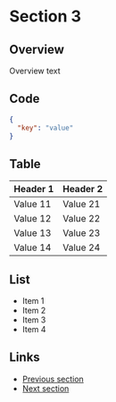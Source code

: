 # Section 3

## Overview

Overview text

## Code

```json
{
  "key": "value"
}
```

## Table

| Header 1 | Header 2 |
| -------- | -------- |
| Value 11 | Value 21 |
| Value 12 | Value 22 |
| Value 13 | Value 23 |
| Value 14 | Value 24 |

## List

- Item 1
- Item 2
- Item 3
- Item 4

## Links

- [Previous section](../section2/index.md)
- [Next section](../section4/index.md)
